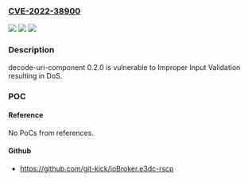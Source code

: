 ### [CVE-2022-38900](https://cve.mitre.org/cgi-bin/cvename.cgi?name=CVE-2022-38900)
![](https://img.shields.io/static/v1?label=Product&message=n%2Fa&color=blue)
![](https://img.shields.io/static/v1?label=Version&message=n%2Fa&color=blue)
![](https://img.shields.io/static/v1?label=Vulnerability&message=n%2Fa&color=brighgreen)

### Description

decode-uri-component 0.2.0 is vulnerable to Improper Input Validation resulting in DoS.

### POC

#### Reference
No PoCs from references.

#### Github
- https://github.com/git-kick/ioBroker.e3dc-rscp

